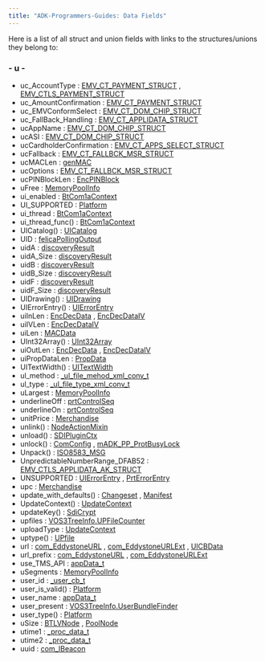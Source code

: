 ```yaml
---
title: "ADK-Programmers-Guides: Data Fields"
---
```


Here is a list of all struct and union fields with links to the structures/unions they belong to:

### - u -

- uc_AccountType : <a href="group___a_d_k___t_r_x___e_x_e_c.md#a720e112c31478ed6c1a4ed18cb16db2f">EMV_CT_PAYMENT_STRUCT</a> , <a href="group___d_e_f___f_l_o_w___i_n_p_u_t.md#a720e112c31478ed6c1a4ed18cb16db2f">EMV_CTLS_PAYMENT_STRUCT</a>
- uc_AmountConfirmation : <a href="group___a_d_k___t_r_x___e_x_e_c.md#a0bec90f2919a87c70759a313709d4708">EMV_CT_PAYMENT_STRUCT</a>
- uc_EMVConformSelect : <a href="group___a_d_k___t_r_x___e_x_e_c.md#a57a915aa7287d1ad330e41ae8103e877">EMV_CT_DOM_CHIP_STRUCT</a>
- uc_FallBack_Handling : <a href="group___d_e_f___c_o_n_f___a_p_p_l_i.md#a9d0d4cedf99a248f40af087fdfa40b51">EMV_CT_APPLIDATA_STRUCT</a>
- ucAppName : <a href="group___a_d_k___t_r_x___e_x_e_c.md#a84e55124aed375ea1277a675bff7cecf">EMV_CT_DOM_CHIP_STRUCT</a>
- ucASI : <a href="group___a_d_k___t_r_x___e_x_e_c.md#af42b69931936623d5f7be16828a20921">EMV_CT_DOM_CHIP_STRUCT</a>
- ucCardholderConfirmation : <a href="group___a_d_k___t_r_x___e_x_e_c.md#a8718e6f6b475c9e4b2bbbe8030e0ee6f">EMV_CT_APPS_SELECT_STRUCT</a>
- ucFallback : <a href="group___a_d_k___t_r_x___e_x_e_c.md#a239ed95b1683eed1954fbe99db4f677e">EMV_CT_FALLBCK_MSR_STRUCT</a>
- ucMACLen : <a href="namespacecom__verifone__seccmd.md#a42fbec0c0dabdf68e10e8d0cb8104f19">genMAC</a>
- ucOptions : <a href="group___a_d_k___t_r_x___e_x_e_c.md#aa099477c7660aca926a712926ccc661c">EMV_CT_FALLBCK_MSR_STRUCT</a>
- ucPINBlockLen : <a href="namespacecom__verifone__seccmd.md#a9e8aa6ecafb96ef98746762d441156a9">EncPINBlock</a>
- uFree : <a href="mem__pool_8h.md#a73eeaa8f4d65a91319126cb92a23066c">MemoryPoolInfo</a>
- ui_enabled : <a href="struct_bt_com1a_context.md#a968dbe1ca716971fc6e6148482e05aa4">BtCom1aContext</a>
- UI_SUPPORTED : <a href="classpackmanlib_1_1platform_1_1_platform.md#a50c9f40d6746fa434234e254fa9d7ac5">Platform</a>
- ui_thread : <a href="struct_bt_com1a_context.md#aef2b2c10f0a05e2fe64ca7f83aff752d">BtCom1aContext</a>
- ui_thread_func() : <a href="struct_bt_com1a_context.md#aa2f380dc467d5faf705d71a1be955df7">BtCom1aContext</a>
- UICatalog() : <a href="class_u_i_catalog.md#ad503da21c91ade8c4d676010393836ec">UICatalog</a>
- UID : <a href="titusstubs_8cpp.md#a64c51623be663bbd6842e24876a8ee67">felicaPollingOutput</a>
- uidA : <a href="titusstubs_8cpp.md#a00c3426e4e17a92ad24be8d68553d74c">discoveryResult</a>
- uidA_Size : <a href="titusstubs_8cpp.md#a971d2739a04397807b82b07e92762cb1">discoveryResult</a>
- uidB : <a href="titusstubs_8cpp.md#aa48b944c9414903dc8e27ff4734bbeee">discoveryResult</a>
- uidB_Size : <a href="titusstubs_8cpp.md#a07a7cfab712eddf4c415d85860d34c3b">discoveryResult</a>
- uidF : <a href="titusstubs_8cpp.md#a94f6365a483e2fb1dd94af58b1a9df9e">discoveryResult</a>
- uidF_Size : <a href="titusstubs_8cpp.md#a2957d28921ce6fc6200bbbe982e098cb">discoveryResult</a>
- UIDrawing() : <a href="classvfigui_1_1_u_i_drawing.md#a2ab6d96f1137c52f1a95b1b91b0037fe">UIDrawing</a>
- UIErrorEntry() : <a href="structvfigui_1_1_u_i_error_entry.md#ae48b43984f57ded4a259a40cdb9ba480">UIErrorEntry</a>
- uiInLen : <a href="namespacecom__verifone__seccmd.md#adbdeab27f0cbfb1979055ffcd74e767a">EncDecData</a> , <a href="namespacecom__verifone__seccmd.md#adbdeab27f0cbfb1979055ffcd74e767a">EncDecDataIV</a>
- uiIVLen : <a href="namespacecom__verifone__seccmd.md#aea1cda4e5d9ff26e310bc2d6d8f5e398">EncDecDataIV</a>
- uiLen : <a href="namespacecom__verifone__seccmd.md#a0e6c97f8c796ceb3a218a81db7b4125a">MACData</a>
- UInt32Array() : <a href="struct_u_int32_array.md#afd496a10b01313eb1fc43ace17fa95eb">UInt32Array</a>
- uiOutLen : <a href="namespacecom__verifone__seccmd.md#a5d3c1ec6a21f8beeeadbc32230cc1435">EncDecData</a> , <a href="namespacecom__verifone__seccmd.md#a5d3c1ec6a21f8beeeadbc32230cc1435">EncDecDataIV</a>
- uiPropDataLen : <a href="namespacecom__verifone__seccmd.md#ad374b694d4fdcba9415a9beffd9cc08b">PropData</a>
- UITextWidth() : <a href="structvfigui_1_1_u_i_text_width.md#aa2dbfaddd8a3750e1b4636873f70d578">UITextWidth</a>
- ul_method : <a href="_v_h_q_xml_dictionary_8c.md#a13630c6ca454749302cca272be2c3d1e">_ul_file_mehod_xml_conv_t</a>
- ul_type : <a href="_v_h_q_xml_dictionary_8c.md#aa5e4270af294b231f3bc7c66868083ca">_ul_file_type_xml_conv_t</a>
- uLargest : <a href="mem__pool_8h.md#a37c28f177cb265d1c45af6ac1b41359b">MemoryPoolInfo</a>
- underlineOff : <a href="namespacevfiprt.md#a4146b81afe8e754b59e91801656077df">prtControlSeq</a>
- underlineOn : <a href="namespacevfiprt.md#a54e5ff0fd18b083d34d327dbd9e4dabb">prtControlSeq</a>
- unitPrice : <a href="classvficpl_1_1_merchandise.md#a4659d83dd925bb2e861dddaa85736de0">Merchandise</a>
- unlink() : <a href="classpackmanlib_1_1nodeaction_1_1_node_action_mixin.md#ae1d4914f90457a3ead581dff3517a9c9">NodeActionMixin</a>
- unload() : <a href="class_s_d_i_plugin_ctx.md#a75d84312cb36261792b879ffc61e7e16">SDIPluginCtx</a>
- unlock() : <a href="class_com_config.md#a9278be8203e1c42e2619179882ae4403">ComConfig</a> , <a href="classm_a_d_k___p_p___prot_busy_lock.md#a9278be8203e1c42e2619179882ae4403">mADK_PP_ProtBusyLock</a>
- Unpack() : <a href="class_i_s_o8583___m_s_g.md#a23deb320292cb615b881a33d3da3864f">ISO8583_MSG</a>
- UnpredictableNumberRange_DFAB52 : <a href="group___d_e_f___c_o_n_f___a_p_p_l_i.md#a8383422b1af609acd922faa1d9e3abe9">EMV_CTLS_APPLIDATA_AK_STRUCT</a>
- UNSUPPORTED : <a href="structvfigui_1_1_u_i_error_entry.md#ab0df38968e4f03a3f1f6d6df0f31f45aadb29f51e8818eebf58eaf92ba47467c9">UIErrorEntry</a> , <a href="structvfiprt_1_1_prt_error_entry.md#ab0df38968e4f03a3f1f6d6df0f31f45aadb29f51e8818eebf58eaf92ba47467c9">PrtErrorEntry</a>
- upc : <a href="classvficpl_1_1_merchandise.md#a1640d9d5ef84ca7e480341a2d1ebe5d9">Merchandise</a>
- update_with_defaults() : <a href="classpackmanlib_1_1node_1_1_changeset.md#a45cb89bfce223f154a5a355f0518d935">Changeset</a> , <a href="classpackmanlib_1_1node_1_1_manifest.md#a45cb89bfce223f154a5a355f0518d935">Manifest</a>
- UpdateContext() : <a href="struct_update_context.md#aed2042414d1bcd5aedeb8140ab48054c">UpdateContext</a>
- updateKey() : <a href="classlibsdi_1_1_sdi_crypt.md#a1a13ac3691aa5936c2e4e0f07d32a7a7">SdiCrypt</a>
- upfiles : <a href="classpackmanlib_1_1treeinfo_1_1_v_o_s3_tree_info_1_1_u_p_file_counter.md#a85db3f0032ed4cb30880e5f259f794f0">VOS3TreeInfo.UPFileCounter</a>
- uploadType : <a href="struct_update_context.md#a38b41dd7eed55580b64c9494d4651f65">UpdateContext</a>
- uptype() : <a href="classpackmanlib_1_1node_1_1_u_pfile.md#a11b6ad00b58529de0162886a55763607">UPfile</a>
- url : <a href="libcom_8h.md#afa3945e9bee0ed208123dfdff5c6ccf2">com_EddystoneURL</a> , <a href="libcom_8h.md#a95d0a60bad8e8d67fe0a67b2a8cdbc7a">com_EddystoneURLExt</a> , <a href="classvfigui_1_1_u_i_c_b_data.md#a7d7b46af94e38cf4c6a791e2f2b9629e">UICBData</a>
- url_prefix : <a href="libcom_8h.md#afcfd3dbe47aef7cbbadfb1896b639f56">com_EddystoneURL</a> , <a href="libcom_8h.md#afcfd3dbe47aef7cbbadfb1896b639f56">com_EddystoneURLExt</a>
- use_TMS_API : <a href="_v_h_q_utils___app_interface_8c.md#af78df630f35cab5ca527d6024476f100">appData_t</a>
- uSegments : <a href="mem__pool_8h.md#a2f5d2b212ff3ae05da4aaa5aebbaa525">MemoryPoolInfo</a>
- user_id : <a href="struct__user__cb__t.md#a2036451831df09612dcd41ae0eed88dc">_user_cb_t</a>
- user_is_valid() : <a href="classpackmanlib_1_1platform_1_1_platform.md#a0ccc8eebf159fcda78c2910955623b6f">Platform</a>
- user_name : <a href="_v_h_q_utils___app_interface_8c.md#ab6a3e25b4a6ffc2cce2e098d68f5f6a2">appData_t</a>
- user_present : <a href="classpackmanlib_1_1treeinfo_1_1_v_o_s3_tree_info_1_1_user_bundle_finder.md#a10dfae50f7fac12628e5d3489b603aaa">VOS3TreeInfo.UserBundleFinder</a>
- user_type() : <a href="classpackmanlib_1_1platform_1_1_platform.md#aeb6a2d3cb5015d76a55c9f73a3058828">Platform</a>
- uSize : <a href="struct_b_t_l_v_node.md#a4701e420ca6a8de15ab0c6dcd3e58680">BTLVNode</a> , <a href="mem__pool_8h.md#a4701e420ca6a8de15ab0c6dcd3e58680">PoolNode</a>
- utime1 : <a href="_v_h_q_utils___m_x_8c.md#a9286e68f22517fa2752b3458ceff0357">_proc_data_t</a>
- utime2 : <a href="_v_h_q_utils___m_x_8c.md#a3f566d0c49e31ccec5504dcfaabc44c3">_proc_data_t</a>
- uuid : <a href="libcom_8h.md#a80fe6719a3e969f860cd1d33a93ed0ca">com_IBeacon</a>
